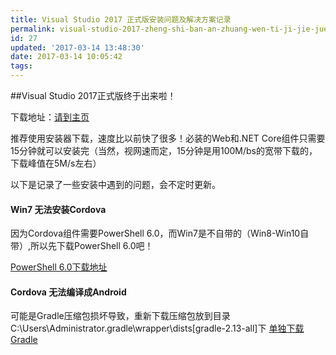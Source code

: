 ```yaml
---
title: Visual Studio 2017 正式版安装问题及解决方案记录
permalink: visual-studio-2017-zheng-shi-ban-an-zhuang-wen-ti-ji-jie-jue-fang-an-ji-lu
id: 27
updated: '2017-03-14 13:48:30'
date: 2017-03-14 10:05:42
tags:
---
```


##Visual Studio 2017正式版终于出来啦！

下载地址：[请到主页](https://www.visualstudio.com/zh-hans/)

推荐使用安装器下载，速度比以前快了很多！必装的Web和.NET Core组件只需要15分钟就可以安装完（当然，视网速而定，15分钟是用100M/bs的宽带下载的，下载峰值在5M/s左右）

以下是记录了一些安装中遇到的问题，会不定时更新。

#### Win7 无法安装Cordova
因为Cordova组件需要PowerShell 6.0，而Win7是不自带的（Win8-Win10自带）,所以先下载PowerShell 6.0吧！

[PowerShell 6.0下载地址](https://www.microsoft.com/en-us/download/details.aspx?id=34595)

#### Cordova 无法编译成Android
可能是Gradle压缩包损坏导致，重新下载压缩包放到目录C:\Users\Administrator\.gradle\wrapper\dists\[gradle-2.13-all]下
[单独下载Gradle](https://services.gradle.org/distributions/)
